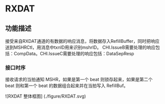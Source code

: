 # RXDAT

## 功能描述
接受来自RXDAT通道的有数据的响应消息，将数据存入RefillBuffer，同时把响应送到MSHRCtl，用消息中txnID用来识别mshrID。 CHI.IssueB需要处理的响应包括：CompData。CHI.IssueC需要处理的响应包括：DataSepResp

### 接口时序
接收请求的当拍通知 MSHR，如果是第一个 beat 则锁存起来，如果是第二个 beat 则和第一个 beat 的数据组合起来并在当拍写入 RefillBuf。

![RXDAT 整体框图] (./figure/RXDAT.svg)
